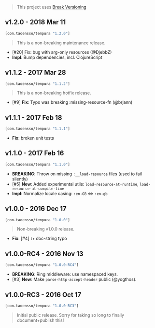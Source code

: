 > This project uses [Break Versioning](https://github.com/ptaoussanis/encore/blob/master/BREAK-VERSIONING.md)

## v1.2.0 - 2018 Mar 11

```clojure
[com.taoensso/tempura "1.2.0"]
```

> This is a non-breaking maintenance release.

* [#20] Fix: bug with arg-only resources (@DjebbZ)
* **Impl**: Bump dependencies, incl. ClojureScript

## v1.1.2 - 2017 Mar 28

```clojure
[com.taoensso/tempura "1.1.2"]
```

> This is a non-breaking hotfix release.

* [#9] **Fix**: Typo was breaking :missing-resource-fn (@brjann)

## v1.1.1 - 2017 Feb 18

```clojure
[com.taoensso/tempura "1.1.1"]
```

* **Fix**: broken unit tests

## v1.1.0 - 2017 Feb 16

```clojure
[com.taoensso/tempura "1.1.0"]
```

* **BREAKING**: Throw on missing `:__load-resource` files (used to fail silently)
* [#5] **New**: Added experimental utils: `load-resource-at-runtime`, `load-resource-at-compile-time`
* **Impl**: Normalize locale casing: `:en-GB` <=> `:en-gb`

## v1.0.0 - 2016 Dec 17

```clojure
[com.taoensso/tempura "1.0.0"]
```

> Non-breaking v1.0.0 release.

* **Fix**: [#4] `tr` doc-string typo

## v1.0.0-RC4 - 2016 Nov 13

```clojure
[com.taoensso/tempura "1.0.0-RC4"]
```

* **BREAKING**: Ring middleware: use namespaced keys.
* [#3] **New**: Make `parse-http-accept-header` public (@yogthos).


## v1.0.0-RC3 - 2016 Oct 17

```clojure
[com.taoensso/tempura "1.0.0-RC3"]
```

> Initial public release. Sorry for taking so long to finally document+publish this!
